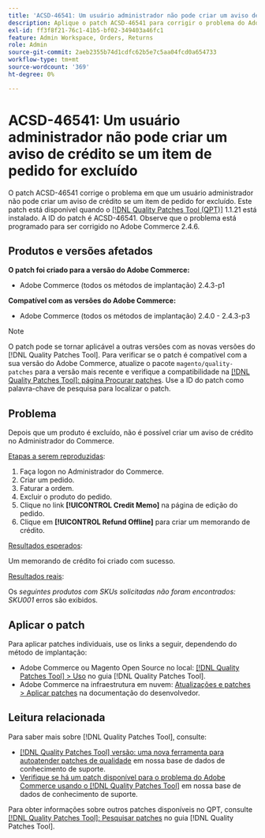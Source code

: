 ```yaml
---
title: 'ACSD-46541: Um usuário administrador não pode criar um aviso de crédito se um item de pedido for excluído'
description: Aplique o patch ACSD-46541 para corrigir o problema do Adobe Commerce em que, uma vez excluído o produto, não é possível criar um memorando de crédito no Administrador do Adobe Commerce.
exl-id: ff3f8f21-76c1-41b5-bf02-349403a46fc1
feature: Admin Workspace, Orders, Returns
role: Admin
source-git-commit: 2aeb2355b74d1cdfc62b5e7c5aa04fcd0a654733
workflow-type: tm+mt
source-wordcount: '369'
ht-degree: 0%

---
```


# ACSD-46541: Um usuário administrador não pode criar um aviso de crédito se um item de pedido for excluído

O patch ACSD-46541 corrige o problema em que um usuário administrador não pode criar um aviso de crédito se um item de pedido for excluído. Este patch está disponível quando o [[!DNL Quality Patches Tool (QPT)]](/help/announcements/adobe-commerce-announcements/magento-quality-patches-released-new-tool-to-self-serve-quality-patches.md) 1.1.21 está instalado. A ID do patch é ACSD-46541. Observe que o problema está programado para ser corrigido no Adobe Commerce 2.4.6.

## Produtos e versões afetados

**O patch foi criado para a versão do Adobe Commerce:**

* Adobe Commerce (todos os métodos de implantação) 2.4.3-p1

**Compatível com as versões do Adobe Commerce:**

* Adobe Commerce (todos os métodos de implantação) 2.4.0 - 2.4.3-p3

>[!NOTE]
>
>O patch pode se tornar aplicável a outras versões com as novas versões do [!DNL Quality Patches Tool]. Para verificar se o patch é compatível com a sua versão do Adobe Commerce, atualize o pacote `magento/quality-patches` para a versão mais recente e verifique a compatibilidade na [[!DNL Quality Patches Tool]: página Procurar patches](https://experienceleague.adobe.com/tools/commerce-quality-patches/index.html). Use a ID do patch como palavra-chave de pesquisa para localizar o patch.

## Problema

Depois que um produto é excluído, não é possível criar um aviso de crédito no Administrador do Commerce.

<u>Etapas a serem reproduzidas</u>:

1. Faça logon no Administrador do Commerce.
1. Criar um pedido.
1. Faturar a ordem.
1. Excluir o produto do pedido.
1. Clique no link **[!UICONTROL Credit Memo]** na página de edição do pedido.
1. Clique em **[!UICONTROL Refund Offline]** para criar um memorando de crédito.

<u>Resultados esperados</u>:

Um memorando de crédito foi criado com sucesso.

<u>Resultados reais</u>:

Os _seguintes produtos com SKUs solicitadas não foram encontrados: SKU001_ erros são exibidos.

## Aplicar o patch

Para aplicar patches individuais, use os links a seguir, dependendo do método de implantação:

* Adobe Commerce ou Magento Open Source no local: [[!DNL Quality Patches Tool] > Uso](https://experienceleague.adobe.com/docs/commerce-operations/tools/quality-patches-tool/usage.html) no guia [!DNL Quality Patches Tool].
* Adobe Commerce na infraestrutura em nuvem: [Atualizações e patches > Aplicar patches](https://experienceleague.adobe.com/en/docs/commerce-cloud-service/user-guide/develop/upgrade/apply-patches) na documentação do desenvolvedor.

## Leitura relacionada

Para saber mais sobre [!DNL Quality Patches Tool], consulte:

* [[!DNL Quality Patches Tool] versão: uma nova ferramenta para autoatender patches de qualidade](/help/announcements/adobe-commerce-announcements/magento-quality-patches-released-new-tool-to-self-serve-quality-patches.md) em nossa base de dados de conhecimento de suporte.
* [Verifique se há um patch disponível para o problema do Adobe Commerce usando o [!DNL Quality Patches Tool]](/help/support-tools/patches-available-in-qpt-tool/check-patch-for-magento-issue-with-magento-quality-patches.md) em nossa base de dados de conhecimento de suporte.

Para obter informações sobre outros patches disponíveis no QPT, consulte [[!DNL Quality Patches Tool]: Pesquisar patches](https://experienceleague.adobe.com/tools/commerce-quality-patches/index.html) no guia [!DNL Quality Patches Tool].
